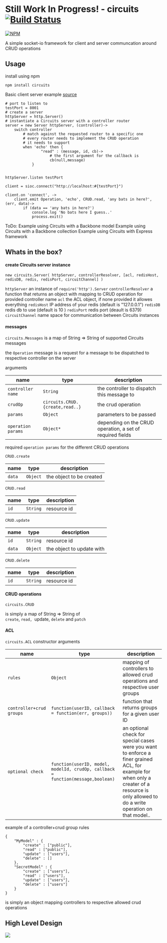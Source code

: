Still Work In Progress! - circuits [![Build Status](https://travis-ci.org/romansky/circuits.png)](https://travis-ci.org/romansky/circuits)
====
[![NPM](https://nodei.co/npm/circuits.png?downloads=true)](https://nodei.co/npm/circuits/)

A simple socket-io framework for client and server communcation around CRUD operations

## Usage

install using npm

	npm install circuits

Basic client server example [source](https://github.com/romansky/circuits/blob/master/examples/simple.coffee)

	# port to listen to
	testPort = 8001
	# create a server
	httpServer = http.Server()
	# instantiate a Circuits server with a controller router
	server = new Server httpServer, (controller)->
		switch controller
			# match against the requested router to a specific one
			# every router needs to implement the CRUD operation 
			# it needs to support
			when 'echo' then {
					"read" : (message, id, cb)-> 
						# the first argument for the callback is 
						cb(null,message)
				}


	httpServer.listen testPort

	client = sioc.connect("http://localhost:#{testPort}")

	client.on 'connect', ->
		client.emit Operation, 'echo', CRUD.read, 'any bats in here?',(err, data)->
			if (data == 'any bats in here?')
				console.log 'No bats here I guess..'
				process.exit()


ToDo:
Example using Circuits with a Backbone model
Example using Circuits with a Backbone collection
Example using Circuits with Express framework


## Whats in the box?

#### create Circuits server instance

`new circuits.Server( httpServer, controllerResolver, [acl, redisHost, redisDB, redis, redisPort, circuitChannel] )`

`httpServer` an instance of `require('http').Server`
`controllerResolver` a function that returns an object with mapping to CRUD operation for provided controller name
`acl` the ACL object, if none provided it allowes everything
`redisHost` IP address of your redis (default is "127.0.0.1")
`redisDB` redis db to use (default is 10 )
`redisPort` redis port (deault is 6379)
`circuitChannel` name space for communication between Circuits instances

#### messages

`circuits.Messages`
is a map of String => String of supported Circuits messages

the `Operation` message is a request for a message to be dispatched to respective controller on the server 

arguments

name | type | description
-----|------|------------
`controller name` | `String` | the controller to dispatch this message to
`crudOp` | `circuits.CRUD.{create,read..}` | the crud operation
`params` | `Object` | parameters to be passed
`operation params` | `Object*` | depending on the CRUD operation, a set of required fields

required `operation params` for the different CRUD operations

`CRUD.create`

name | type | description
-----|------|------------
`data` | `Object` | the object to be created

`CRUD.read`

name | type | description
-----|------|------------
`id` | `String` | resource id

`CRUD.update`

name | type | description
-----|------|------------
`id` | `String` | resource id
`data` | `Object` | the object to update with

`CRUD.delete`

name | type | description
-----|------|------------
`id` | `String` | resource id

#### CRUD operations

`circuits.CRUD`

is simply a map of String => String of  
`create`, `read, `update, `delete` and `patch`

#### ACL

`circuits.ACL` constructor arguments

name | type | description
-----|------|------------
`rules` | `Object` | mapping of controllers to allowed crud operations and respective user groups
`controller+crud groups` | `function(userID, callback = function(err, groups))` | function that returns groups for a given user ID
`optional check` | `function(userID, model, modelId, crudOp, callback = function(message,boolean)` | an optional check for special cases were you want to enforce a finer grained ACL, for example for when only a creater of a resource is only allowed to do a write operation on that model..

example of a controller+crud group rules

	{
		"MyModel" : {
			"create" : ["public"],
			"read" : ["public"],
			"update" : ["users"],
			"delete" : []
		},
		"SecretModel" : {
			"create" : ["users"],
			"read" : ["users"],
			"update" : ["users"],
			"delete" : ["users"]
		}
	}

is simply an object mapping controllers to respective allowed crud operations



## High Level Design

<img src="https://docs.google.com/drawings/d/1ELXFEhsntD2jyYehrcceV-sUHDaTgFCz3Hw180TCKOs/pub?w=982&amp;h=867">
